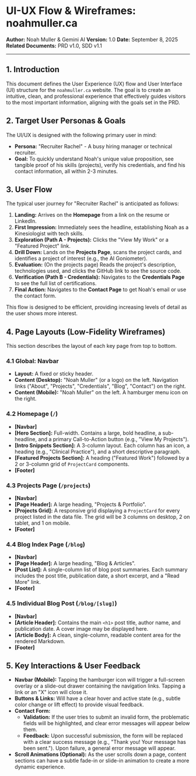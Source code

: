 # UI-UX Flow & Wireframes: noahmuller.ca

**Author:** Noah Muller & Gemini AI
**Version:** 1.0
**Date:** September 8, 2025
**Related Documents:** PRD v1.0, SDD v1.1

---

## 1. Introduction

This document defines the User Experience (UX) flow and User Interface (UI) structure for the `noahmuller.ca` website. The goal is to create an intuitive, clean, and professional experience that effectively guides visitors to the most important information, aligning with the goals set in the PRD.

## 2. Target User Personas & Goals

The UI/UX is designed with the following primary user in mind:

- **Persona:** "Recruiter Rachel" - A busy hiring manager or technical recruiter.
- **Goal:** To quickly understand Noah's unique value proposition, see tangible proof of his skills (projects), verify his credentials, and find his contact information, all within 2-3 minutes.

## 3. User Flow

The typical user journey for "Recruiter Rachel" is anticipated as follows:

1.  **Landing:** Arrives on the **Homepage** from a link on the resume or LinkedIn.
2.  **First Impression:** Immediately sees the headline, establishing Noah as a Kinesiologist with tech skills.
3.  **Exploration (Path A - Projects):** Clicks the "View My Work" or a "Featured Project" link.
4.  **Drill Down:** Lands on the **Projects Page**, scans the project cards, and identifies a project of interest (e.g., the AI Goniometer).
5.  **Evaluation:** (On the projects page) Reads the project's description, technologies used, and clicks the GitHub link to see the source code.
6.  **Verification (Path B - Credentials):** Navigates to the **Credentials Page** to see the full list of certifications.
7.  **Final Action:** Navigates to the **Contact Page** to get Noah's email or use the contact form.

This flow is designed to be efficient, providing increasing levels of detail as the user shows more interest.

## 4. Page Layouts (Low-Fidelity Wireframes)

This section describes the layout of each key page from top to bottom.

### 4.1 Global: Navbar

- **Layout:** A fixed or sticky header.
- **Content (Desktop):** "Noah Muller" (or a logo) on the left. Navigation links ("About", "Projects", "Credentials", "Blog", "Contact") on the right.
- **Content (Mobile):** "Noah Muller" on the left. A hamburger menu icon on the right.

### 4.2 Homepage (`/`)

- **[Navbar]**
- **[Hero Section]:** Full-width. Contains a large, bold headline, a sub-headline, and a primary Call-to-Action button (e.g., "View My Projects").
- **[Intro Snippets Section]:** A 3-column layout. Each column has an icon, a heading (e.g., "Clinical Practice"), and a short descriptive paragraph.
- **[Featured Projects Section]:** A heading ("Featured Work") followed by a 2 or 3-column grid of `ProjectCard` components.
- **[Footer]**

### 4.3 Projects Page (`/projects`)

- **[Navbar]**
- **[Page Header]:** A large heading, "Projects & Portfolio".
- **[Projects Grid]:** A responsive grid displaying a `ProjectCard` for every project listed in the data file. The grid will be 3 columns on desktop, 2 on tablet, and 1 on mobile.
- **[Footer]**

### 4.4 Blog Index Page (`/blog`)

- **[Navbar]**
- **[Page Header]:** A large heading, "Blog & Articles".
- **[Post List]:** A single-column list of blog post summaries. Each summary includes the post title, publication date, a short excerpt, and a "Read More" link.
- **[Footer]**

### 4.5 Individual Blog Post (`/blog/[slug]`)

- **[Navbar]**
- **[Article Header]:** Contains the main `<h1>` post title, author name, and publication date. A cover image may be displayed here.
- **[Article Body]:** A clean, single-column, readable content area for the rendered Markdown.
- **[Footer]**

## 5. Key Interactions & User Feedback

- **Navbar (Mobile):** Tapping the hamburger icon will trigger a full-screen overlay or a slide-out drawer containing the navigation links. Tapping a link or an "X" icon will close it.
- **Buttons & Links:** Will have a clear hover and active state (e.g., subtle color change or lift effect) to provide visual feedback.
- **Contact Form:**
  - **Validation:** If the user tries to submit an invalid form, the problematic fields will be highlighted, and clear error messages will appear below them.
  - **Feedback:** Upon successful submission, the form will be replaced with a clear success message (e.g., "Thank you! Your message has been sent."). Upon failure, a general error message will appear.
- **Scroll Animations (Optional):** As the user scrolls down a page, content sections can have a subtle fade-in or slide-in animation to create a more dynamic experience.
